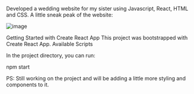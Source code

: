 Developed a wedding website for my sister using Javascript, React, HTML and CSS.
A little sneak peak of the website:

![image](https://github.com/badri119/Wedding-Website/assets/90651004/9cb7a2ff-ddaf-414d-8b10-65652aad8f90)

 
Getting Started with Create React App
This project was bootstrapped with Create React App.
Available Scripts

In the project directory, you can run:

npm start


PS: Still working on the project and will be adding a little more styling and components to it.


